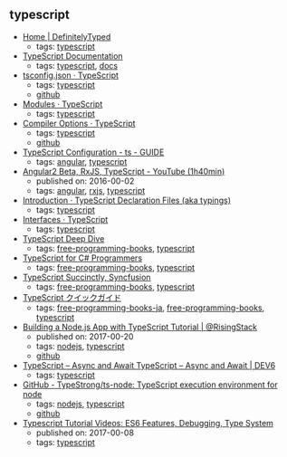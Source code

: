 typescript 
---
* [Home | DefinitelyTyped](http://definitelytyped.org/)
    * tags: [typescript](../tags/typescript.md)
* [TypeScript Documentation](https://www.typescriptlang.org/docs/index.html)
    * tags: [typescript](../tags/typescript.md), [docs](../tags/docs.md)
* [tsconfig.json · TypeScript      ](https://www.typescriptlang.org/docs/handbook/tsconfig-json.html)
    * tags: [typescript](../tags/typescript.md)
    * [github](https://github.com/Microsoft/TypeScript)
* [Modules · TypeScript      ](https://www.typescriptlang.org/docs/handbook/modules.html)
    * tags: [typescript](../tags/typescript.md)
* [Compiler Options · TypeScript      ](https://www.typescriptlang.org/docs/handbook/compiler-options.html)
    * tags: [typescript](../tags/typescript.md)
    * [github](https://github.com/Microsoft/TypeScript)
* [TypeScript Configuration - ts - GUIDE](https://angular.io/docs/ts/latest/guide/typescript-configuration.html)
    * tags: [angular](../tags/angular.md), [typescript](../tags/typescript.md)
* [Angular2 Beta, RxJS, TypeScript - YouTube (1h40min)](https://youtu.be/R62iQvZ0bdQ?t=1633)
    * published on: 2016-00-02
    * tags: [angular](../tags/angular.md), [rxjs](../tags/rxjs.md), [typescript](../tags/typescript.md)
* [Introduction · TypeScript  Declaration Files (aka typings)](https://www.typescriptlang.org/docs/handbook/declaration-files/introduction.html)
    * tags: [typescript](../tags/typescript.md)
* [Interfaces · TypeScript      ](https://www.typescriptlang.org/docs/handbook/interfaces.html)
    * tags: [typescript](../tags/typescript.md)
* [TypeScript Deep Dive](https://basarat.gitbooks.io/typescript/)
    * tags: [free-programming-books](../tags/free-programming-books.md), [typescript](../tags/typescript.md)
* [TypeScript for C# Programmers](http://www.infoq.com/minibooks/typescript-c-sharp-programmers)
    * tags: [free-programming-books](../tags/free-programming-books.md), [typescript](../tags/typescript.md)
* [TypeScript Succinctly, Syncfusion](https://www.syncfusion.com/resources/techportal/ebooks/typescript)
    * tags: [free-programming-books](../tags/free-programming-books.md), [typescript](../tags/typescript.md)
* [TypeScript クイックガイド](http://phyzkit.net/typescript/)
    * tags: [free-programming-books-ja](../tags/free-programming-books-ja.md), [free-programming-books](../tags/free-programming-books.md), [typescript](../tags/typescript.md)
* [Building a Node.js App with TypeScript Tutorial | @RisingStack](https://blog.risingstack.com/building-a-node-js-app-with-typescript-tutorial/)
    * published on: 2017-00-20
    * tags: [nodejs](../tags/nodejs.md), [typescript](../tags/typescript.md)
    * [github](https://github.com/RisingStack/node-typescript-starter)
* [TypeScript – Async and Await TypeScript – Async and Await | DEV6](https://www.dev6.com/TypeScriptAsyncandAwait)
    * tags: [typescript](../tags/typescript.md)
* [GitHub - TypeStrong/ts-node: TypeScript execution environment for node](https://github.com/TypeStrong/ts-node)
    * tags: [nodejs](../tags/nodejs.md), [typescript](../tags/typescript.md)
    * [github](https://github.com/TypeStrong/ts-node)
* [Typescript Tutorial Videos: ES6 Features, Debugging, Type System](http://blog.angular-university.io/why-typescript-video-list/)
    * published on: 2017-00-08
    * tags: [typescript](../tags/typescript.md)
